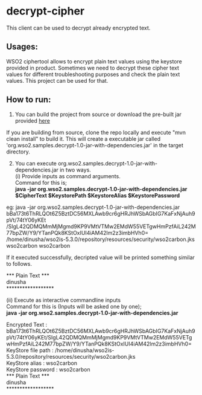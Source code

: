 # decrypt-cipher

This client can be used to decrypt already encrypted text.

Usages:<br />
-------------
WSO2 ciphertool allows to encrypt plain text values using the keystore provided in product. Sometimes we need to decrypt
these cipher text values for different troubleshooting purposes and check the plain text values. This project can be
used for that. <br />

How to run:<br />
-----------------
1. You can build the project from source or download the pre-built jar provided [here](prebuilt-jar/org.wso2.samples.decrypt-1.0-jar-with-dependencies.jar)  

If you are building from source, clone the repo locally and execute "mvn clean install" to build it. This will create a
executable jar called 'org.wso2.samples.decrypt-1.0-jar-with-dependencies.jar' in the target directory. <br />

2. You can execute org.wso2.samples.decrypt-1.0-jar-with-dependencies.jar in two ways. <br />
(i) Provide inputs as command arguments. <br />
Command for this is; <br />
**java -jar org.wso2.samples.decrypt-1.0-jar-with-dependencies.jar $CipherText  $KeystorePath  $KeystoreAlias
$KeystorePassword** <br />

eg:  java -jar org.wso2.samples.decrypt-1.0-jar-with-dependencies.jar
bBa173t6ThRLQOt6Z5BztDC56MXLAwb9cr6gHRJhWSbAGbIG7KaFxNjAuh9pVt/74tY06yKEt
/SIgL42QDMQMmMjMgmd9KP9VMtVTMw2EMdW55VETgwHmPzfAiL242M77bpZW/Y9/YTanPQk8KStOxIUI4iAM42lm2z3imbHVh0=
/home/dinusha/wso2is-5.3.0/repository/resources/security/wso2carbon.jks wso2carbon wso2carbon <br />

If it executed successfully, decripted value will be printed something similar to follows. <br />

*** Plain Text *** <br />
dinusha <br />
****************** <br />

(ii) Execute as interactive commandline inputs <br />
Command for this is (Inputs will be asked one by one); <br />
**java -jar org.wso2.samples.decrypt-1.0-jar-with-dependencies.jar** <br />

Encrypted Text : bBa173t6ThRLQOt6Z5BztDC56MXLAwb9cr6gHRJhWSbAGbIG7KaFxNjAuh9pVt/74tY06yKEt/SIgL42QDMQMmMjMgmd9KP9VMtVTMw2EMdW55VETgwHmPzfAiL242M77bpZW/Y9/YTanPQk8KStOxIUI4iAM42lm2z3imbHVh0= <br />
KeyStore file path : /home/dinusha/wso2is-5.3.0/repository/resources/security/wso2carbon.jks <br />
KeyStore alias : wso2carbon <br />
KeyStore password : wso2carbon <br />
*** Plain Text *** <br />
dinusha <br />
****************** <br />
